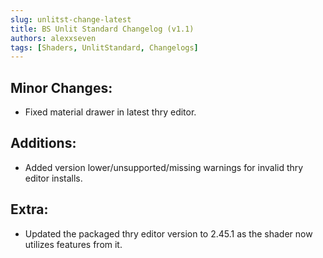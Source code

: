 ```yaml
---
slug: unlitst-change-latest
title: BS Unlit Standard Changelog (v1.1)
authors: alexxseven
tags: [Shaders, UnlitStandard, Changelogs]
---
```


## Minor Changes:
- Fixed material drawer in latest thry editor.

## Additions:
- Added version lower/unsupported/missing warnings for invalid thry editor installs.

## Extra:
- Updated the packaged thry editor version to 2.45.1 as the shader now utilizes features from it.